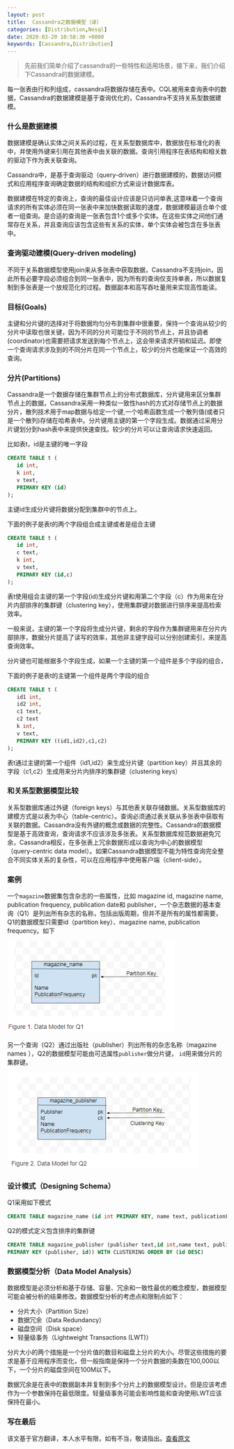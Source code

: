 ```yaml
---
layout: post
title:  Cassandra之数据模型（译）
categories: [Distribution,Nosql]
date: 2020-03-20 10:58:30 +0800
keywords: [Cassandra,Distribution]
---
```


>先前我们简单介绍了cassandra的一些特性和适用场景，接下来，我们介绍下Cassandra的数据建模。

每一张表由行和列组成，cassandra将数据存储在表中。CQL被用来查询表中的数据，Cassandra的数据建模是基于查询优化的，Cassandra不支持关系型数据建模。

### 什么是数据建模

数据建模是确认实体之间关系的过程，在关系型数据库中，数据放在标准化的表中，并使用外键来引用在其他表中由关联的数据。查询引用程序在表结构和相关数的驱动下作为表关联查询。

Cassandra中，是基于查询驱动（query-driven）进行数据建模的，数据访问模式和应用程序查询确定数据的结构和组织方式来设计数据库表。

数据建模在特定的查询上，查询的最佳设计应该是只访问单表,这意味着一个查询请求的所有实体必须在同一张表中来加快数据读取的速度，数据建模最适合单个或者一组查询。是合适的查询是一张表包含1个或多个实体。在这些实体之间他们通常存在关系，并且查询应该包含这些有关系的实体，单个实体会被包含在多张表中。

### 查询驱动建模(Query-driven modeling)

不同于关系数据模型使用join来从多张表中获取数据，Cassandra不支持join，因此所有必要字段必须组合到同一张表中，因为所有的查询仅支持单表，所以数据复制到多张表是一个放规范化的过程。数据副本和高写吞吐量用来实现高性能读。

### 目标(Goals)
主键和分片键的选择对于将数据均匀分布到集群中很重要，保持一个查询从较少的分片中读取也很关键，因为不同的分片可能位于不同的节点上，并且协调者(coordinator)也需要把请求发送到每个节点上，这会带来请求开销和延迟。即使一个查询请求涉及到的不同分片在同一个节点上，较少的分片也能保证一个高效的查询。

### 分片(Partitions)

Cassandra是一个数据存储在集群节点上的分布式数据库，分片键用来区分集群节点上的数据，Cassandra采用一种类似一致性hash的方式对存储节点上的数据分片，散列技术用于map数据与给定一个键,一个哈希函数生成一个散列值(或者只是一个散列)存储在哈希表中。分片键用主键的第一个字段生成。数据通过采用分片键划分到hash表中来提供快速查找。较少的分片可以让查询请求快速返回。

比如表t，id是主键的唯一字段
```sql
CREATE TABLE t (
   id int,
   k int,
   v text,
   PRIMARY KEY (id)
);
```
主键id生成分片键将数据分配到集群中的节点上。

下面的例子是表t的两个字段组合成主键或者是组合主键
```sql
CREATE TABLE t (
   id int,
   c text,
   k int,
   v text,
   PRIMARY KEY (id,c)
);
```

表t使用组合主键的第一个字段(id)生成分片键和用第二个字段（c）作为用来在分片内部排序的集群键（clustering key），使用集群键对数据进行排序来提高检索效率。

一般来说，主键的第一个字段将生成分片键，剩余的字段作为集群键用来在分片内部排序，数据分片提高了读写的效率，其他非主键字段可以分别创建索引，来提高查询效率。

分片键也可能根据多个字段生成，如果一个主键的第一个组件是多个字段的组合，

下面的例子是表t的主键第一个组件是两个字段的组合

```sql
CREATE TABLE t (
   id1 int,
   id2 int,
   c1 text,
   c2 text
   k int,
   v text,
   PRIMARY KEY ((id1,id2),c1,c2)
);
```

表t通过主键的第一个组件（id1,id2）来生成分片键（partition key）并且其余的字段（c1,c2）生成用来分片内排序的集群键（clustering keys）

### 和关系型数据模型比较

关系型数据库通过外键（foreign keys）与其他表关联存储数据。关系型数据库的建模方式是以表为中心（table-centric）。查询必须通过表关联从多张表中获取有关联的数据。Cassandra没有外键的概念或数据的完整性。Cassandra的数据模型是基于高效查询，查询请求不应该涉及多张表。关系型数据库规范数据避免冗余，Cassandra相反，在多张表上冗余数据形成以查询为中心的数据模型（query-centric data model）。如果Cassandra数据模型不能为特性查询完全整合不同实体关系的复杂性，可以在应用程序中使用客户端（client-side）。

### 案例

一个<code>magazine</code>数据集包含杂志的一些属性，比如 magazine id, magazine name, publication frequency, publication date和 publisher，一个杂志数据的基本查询（Q1）是列出所有杂志的名称，包括出版周期，但并不是所有的属性都需要，Q1的数据模型只需要id（partition key）、magazine name, publication frequency。如下

![f1](../images/posts/cassandra-intro-f1.png)

另一个查询（Q2）通过出版社（publisher）列出所有的杂志名称（magazine names ），Q2的数据模型可能由可选属性<code>publisher</code>做分片键，
<code>id</code>用来做分片的集群键。

![f2](../images/posts/cassandra-intro-f2.png)

### 设计模式（Designing Schema）

Q1采用如下模式
```sql
CREATE TABLE magazine_name (id int PRIMARY KEY, name text, publicationFrequency text)
```

Q2的模式定义包含排序的集群键

```sql
CREATE TABLE magazine_publisher (publisher text,id int,name text, publicationFrequency text,
PRIMARY KEY (publisher, id)) WITH CLUSTERING ORDER BY (id DESC)
```
### 数据模型分析（Data Model Analysis）

数据模型是必须分析和基于存储、容量、冗余和一致性最优的概念模型，数据模型可能会被分析的结果修改。数据模型分析的考虑点和限制点如下：

* 分片大小（Partition Size）
* 数据冗余（Data Redundancy）
* 磁盘空间（Disk space）
* 轻量级事务（Lightweight Transactions (LWT)）

分片大小的两个措施是一个分片值的数目和磁盘上分片的大小。尽管这些措施的要求是基于应用程序而变化，但一般指南是保持一个分片数据的条数在100,000以下，一个分片的磁盘空间在100M以下。

数据冗余是在表中的数据副本并复制到多个分片上的数据模型设计。但是应该考虑作为一个参数保持在最低限度。轻量级事务可能会影响性能和查询使用LWT应该保持在最小。

### 写在最后
该文基于官方翻译，本人水平有限，如有不当，敬请指出。[查看原文](http://cassandra.apache.org/doc/latest/data_modeling/intro.html#introduction)